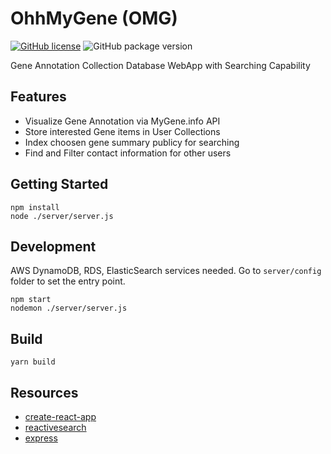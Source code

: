 # OhhMyGene (OMG)

[![GitHub license](https://img.shields.io/github/license/namespacestd0/oh-my-gene.svg)](https://github.com/namespacestd0/oh-my-gene/blob/master/LICENSE)
![GitHub package version](https://img.shields.io/github/package-json/v/badges/shields.svg)

Gene Annotation Collection Database WebApp with Searching Capability

## Features
 - Visualize Gene Annotation via MyGene.info API
 - Store interested Gene items in User Collections
 - Index choosen gene summary publicy for searching
 - Find and Filter contact information for other users
 
## Getting Started

    npm install
    node ./server/server.js
  
## Development

AWS DynamoDB, RDS, ElasticSearch services needed. Go to `server/config` folder to set the entry point.

    npm start
    nodemon ./server/server.js
  
## Build

    yarn build
    
## Resources

* [create-react-app](https://github.com/facebook/create-react-app)
* [reactivesearch](https://github.com/appbaseio/reactivesearch)
* [express](https://github.com/expressjs/express)
